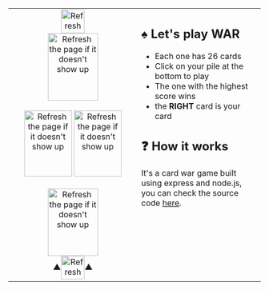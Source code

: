 <table align=center>
  <tr>
    <td width="500" valign="top">
      <div align=center><img alt="Refresh the page if it doesn't show up" src="https://malki-ewg.vercel.app/player/2/score" width="47" height="47" align=center /></div>
      <div align=center>
        <a href="https://malki-ewg.vercel.app/play">
          <img alt="Refresh the page if it doesn't show up" src="https://malki-ewg.vercel.app/player/2/pile" width="100" height="135" align=center />
        </a>
      </div>
      <br>
      <div align=center>
        <img alt="Refresh the page if it doesn't show up" src="https://malki-ewg.vercel.app/player/2/card" width="95" height="132" />
        <img alt="Refresh the page if it doesn't show up" src="https://malki-ewg.vercel.app/player/1/card" width="95" height="132" />
      </div>
      <br>
      <div align=center>
        <a href="https://malki-ewg.vercel.app/play">
          <img alt="Refresh the page if it doesn't show up" src="https://malki-ewg.vercel.app/player/1/pile" width="100" height="135" align=center />
        </a>
      </div>
      <div align=center>▲<img alt="Refresh the page if it doesn't show up" src="https://malki-ewg.vercel.app/player/1/score" width="47" height="47" align=center />▲</div>
    </td>
    <td width="500" valign="top">
      <h2>♠ Let's play WAR</h2>
      <ul>
        <li>Each one has 26 cards</li>
        <li>Click on your pile at the bottom to play</li>
        <li>The one with the highest score wins</li>
        <li>the <b>RIGHT</b> card is your card</li>
      </ul>
      <h2>❓ How it works</h2>
      <p>It's a card war game built using express and node.js, you can check the source code <a href="https://github.com/malkiii/express-war-game">here</a>.</p>
    </td>
  </tr>
</table>
